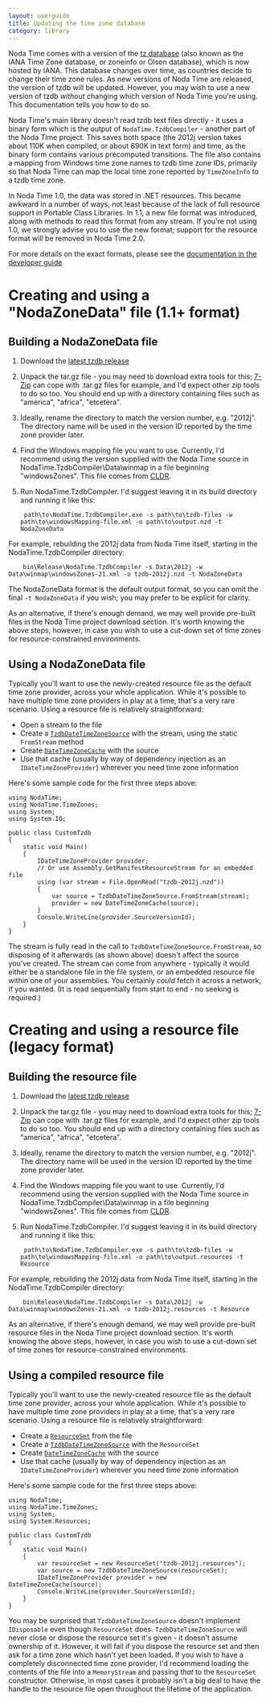 ```yaml
---
layout: userguide
title: Updating the time zone database
category: library
---
```


Noda Time comes with a version of the
[tz database](http://www.iana.org/time-zones) (also known as the IANA Time Zone
database, or zoneinfo or Olson database), which is now hosted by IANA. This
database changes over time, as countries decide to change their time zone
rules.  As new versions of Noda Time are released, the version of tzdb will be
updated. However, you may wish to use a new version of tzdb *without* changing
which version of Noda Time you're using. This documentation tells you how to do
so.

Noda Time's main library doesn't read tzdb text files directly - it uses a binary form which is the output of `NodaTime.TzdbCompiler` - another
part of the Noda Time project. This saves both space (the 2012j version takes about 110K when compiled, or about 690K in text form) and
time, as the binary form contains various precomputed transitions. The file also contains a mapping from Windows time zone names
to tzdb time zone IDs, primarily so that Noda Time can map the local time zone reported by `TimeZoneInfo` to a tzdb time zone.

In Noda Time 1.0, the data was stored in .NET resources. This became awkward in a number of ways, not least because of
the lack of full resource support in Portable Class Libraries. In 1.1, a new file format was introduced, along with methods
to read this format from any stream. If you're not using 1.0, we strongly advise you to use the new format; support for the resource
format will be removed in Noda Time 2.0.

For more details on the exact formats, please see the [documentation in the developer guide](http://noda-time.googlecode.com/hg/docs/developer/tzdb-file-format.html)

Creating and using a "NodaZoneData" file (1.1+ format)
======================================================

Building a NodaZoneData file
----------------------------

1. Download the [latest tzdb release](http://www.iana.org/time-zones)
2. Unpack the tar.gz file - you may need to download extra tools for this; [7-Zip](http://www.7-zip.org/) can cope with .tar.gz
   files for example, and I'd expect other zip tools to do so too. You should end up with a directory containing files such
   as "america", "africa", "etcetera".
3. Ideally, rename the directory to match the version number, e.g. "2012j". The directory name will be used in the version ID
   reported by the time zone provider later.
4. Find the Windows mapping file you want to use. Currently, I'd recommend using the version supplied with the Noda Time source
   in NodaTime.TzdbCompiler\Data\winmap in a file beginning "windowsZones". This file comes from [CLDR](http://cldr.unicode.org).
5. Run NodaTime.TzdbCompiler. I'd suggest leaving it in its build directory and running it like this:

        path\to\NodaTime.TzdbCompiler.exe -s path\to\tzdb-files -w path\to\windowsMapping-file.xml -o path\to\output.nzd -t NodaZoneData

 For example, rebuilding the 2012j data from Noda Time itself, starting in the NodaTime.TzdbCompiler directory:

        bin\Release\NodaTime.TzdbCompiler -s Data\2012j -w Data\winmap\windowsZones-21.xml -o tzdb-2012j.nzd -t NodaZoneData

The NodaZoneData format is the default output format, so you can omit the final `-t NodaZoneData` if you wish; you may prefer
to be explicit for clarity.

As an alternative, if there's enough demand, we may well provide pre-built files in the Noda Time project download section.
It's worth knowing the above steps, however, in case you wish to use a cut-down set of time zones for resource-constrained environments.

Using a NodaZoneData file
-------------------------

Typically you'll want to use the newly-created resource file as the default time zone provider, across your whole application.
While it's possible to have multiple time zone providers in play at a time, that's a very rare scenario. Using a resource
file is relatively straightforward:

- Open a stream to the file
- Create a [`TzdbDateTimeZoneSource`][TzdbDateTimeZoneSource] with the stream, using the static `FromStream` method
- Create [`DateTimeZoneCache`][DateTimeZoneCache] with the source 
- Use that cache (usually by way of dependency injection as an `IDateTimeZoneProvider`) wherever you need time zone information

Here's some sample code for the first three steps above:

    using NodaTime;
    using NodaTime.TimeZones;
    using System;
    using System.IO;

    public class CustomTzdb
    {
        static void Main()
        {
            IDateTimeZoneProvider provider;
            // Or use Assembly.GetManifestResourceStream for an embedded file
            using (var stream = File.OpenRead("tzdb-2012j.nzd"))
            {
                var source = TzdbDateTimeZoneSource.FromStream(stream);
                provider = new DateTimeZoneCache(source);
            }
            Console.WriteLine(provider.SourceVersionId);
        }
    }

The stream is fully read in the call to `TzdbDateTimeZoneSource.FromStream`, so disposing of it afterwards (as shown above) doesn't
affect the source you've created. The stream can come from anywhere - typically it would either be a standalone file in the file
system, or an embedded resource file within one of your assemblies. You certainly *could* fetch it across a network, if you wanted.
(It is read sequentially from start to end - no seeking is required.)

Creating and using a resource file (legacy format)
==================================================

Building the resource file
--------------------------

1. Download the [latest tzdb release](http://www.iana.org/time-zones)
2. Unpack the tar.gz file - you may need to download extra tools for this; [7-Zip](http://www.7-zip.org/) can cope with .tar.gz
   files for example, and I'd expect other zip tools to do so too. You should end up with a directory containing files such
   as "america", "africa", "etcetera".
3. Ideally, rename the directory to match the version number, e.g. "2012j". The directory name will be used in the version ID
   reported by the time zone provider later.
4. Find the Windows mapping file you want to use. Currently, I'd recommend using the version supplied with the Noda Time source
   in NodaTime.TzdbCompiler\Data\winmap in a file beginning "windowsZones". This file comes from [CLDR](http://cldr.unicode.org).
5. Run NodaTime.TzdbCompiler. I'd suggest leaving it in its build directory and running it like this:

        path\to\NodaTime.TzdbCompiler.exe -s path\to\tzdb-files -w path\to\windowsMapping-file.xml -o path\to\output.resources -t Resource

 For example, rebuilding the 2012j data from Noda Time itself, starting in the NodaTime.TzdbCompiler directory:

        bin\Release\NodaTime.TzdbCompiler -s Data\2012j -w Data\winmap\windowsZones-21.xml -o tzdb-2012j.resources -t Resource

As an alternative, if there's enough demand, we may well provide pre-built resource files in the Noda Time project download section.
It's worth knowing the above steps, however, in case you wish to use a cut-down set of time zones for resource-constrained environments.

Using a compiled resource file
------------------------------

Typically you'll want to use the newly-created resource file as the default time zone provider, across your whole application.
While it's possible to have multiple time zone providers in play at a time, that's a very rare scenario. Using a resource
file is relatively straightforward:

- Create a [`ResourceSet`](http://msdn.microsoft.com/en-us/library/t15hy0dt.aspx) from the file
- Create a [`TzdbDateTimeZoneSource`][TzdbDateTimeZoneSource] with the `ResourceSet`
- Create [`DateTimeZoneCache`][DateTimeZoneCache] with the source 
- Use that cache (usually by way of dependency injection as an `IDateTimeZoneProvider`) wherever you need time zone information

Here's some sample code for the first three steps above:

    using NodaTime;
    using NodaTime.TimeZones;
    using System;
    using System.Resources;

    public class CustomTzdb
    {
        static void Main()
        {
            var resourceSet = new ResourceSet("tzdb-2012j.resources");
            var source = new TzdbDateTimeZoneSource(resourceSet);
            IDateTimeZoneProvider provider = new DateTimeZoneCache(source);
            Console.WriteLine(provider.SourceVersionId);
        }
    }

You may be surprised that `TzdbDateTimeZoneSource` doesn't implement `IDisposable` even though `ResourceSet` does. `TzdbDateTimeZoneSource`
will never close or dispose the resource set it's given - it doesn't assume ownership of it. However, it will fail if you dispose the
resource set and then ask for a time zone which hasn't yet been loaded. If you wish to have a completely disconnected time zone provider,
I'd recommend loading the contents of the file into a `MemoryStream` and passing *that* to the `ResourceSet` constructor. Otherwise, in
most cases it probably isn't a big deal to have the handle to the resource file open throughout the lifetime of the application.

[TzdbDateTimeZoneSource]: noda-type://NodaTime.TimeZones.TzdbDateTimeZoneSource
[DateTimeZoneCache]: noda-type://NodaTime.TimeZones.DateTimeZoneCache
